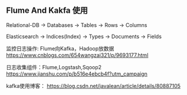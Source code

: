 ## Flume And Kakfa 使用



Relational-DB -> Databases -> Tables -> Rows -> Columns

Elasticsearch -> Indices(Index) -> Types -> Documents -> Fields



监控日志操作:  Flume向Kafka，Hadoop放数据  https://www.cnblogs.com/654wangzai321/p/9693177.html



日志收集组件：Flume,Logstash,Sqoop2 https://www.jianshu.com/p/b516e4ebcb4f?utm_campaign



kafka使用博客： https://blog.csdn.net/javalean/article/details/80887105

